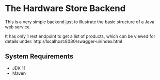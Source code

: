 # The Hardware Store Backend

This is a very simple backend just to illustrate the basic structure of a Java web service.

It has only 1 rest endpoint to get a list of products, which can be viewed for details under: http://localhost:8080/swagger-ui/index.html

## System Requirements
* JDK 11
* Maven